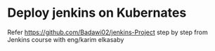 # Deploy jenkins on Kubernates

Refer https://github.com/Badawi02/jenkins-Project step by step from Jenkins course with eng/karim elkasaby
